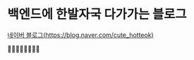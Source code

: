 # 백엔드에 한발자국 다가가는 블로그 

[네이버 블로그(https://blog.naver.com/cute_hotteok)](https://blog.naver.com/cute_hotteok)  

  🍫🍬🍭🍉🍉🍉🍉🍉

 
